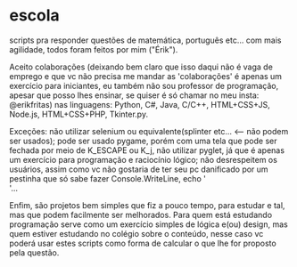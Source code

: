 # escola
scripts pra responder questões de matemática, português etc... com mais agilidade, todos foram feitos por mim ("Érik").

Aceito colaborações (deixando bem claro que isso daqui não é vaga de emprego e que vc não precisa me mandar as 'colaborações' é apenas um exercício para iniciantes, eu também não sou professor de programação, apesar que posso lhes ensinar, se quiser é só chamar no meu insta: @erikfritas) nas linguagens: Python, C#, Java, C/C++, HTML+CSS+JS, Node.js, HTML+CSS+PHP, Tkinter.py.

Exceções: não utilizar selenium ou equivalente(splinter etc... <-- não podem ser usados); pode ser usado pygame, porém com uma tela que pode ser fechada por meio de K_ESCAPE ou K_j, não utilizar pyglet, já que é apenas um exercício para programação e raciocínio lógico; não desrespeitem os usuários, assim como vc não gostaria de ter seu pc danificado por um pestinha que só sabe fazer Console.WriteLine, echo '<br>'...

Enfim, são projetos bem simples que fiz a pouco tempo, para estudar e tal, mas que podem facilmente ser melhorados. Para quem está estudando programação serve como um exercício simples de lógica e(ou) design, mas quem estiver estudando no colégio sobre o conteúdo, nesse caso vc poderá usar estes scripts como forma de calcular o que lhe for proposto pela questão.
